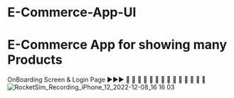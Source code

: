 # E-Commerce-App-UI

# E-Commerce App for showing many Products

OnBoarding Screen & Login Page ▶️▶️▶️ 
🔽 🔽 🔽 🔽 🔽 🔽 🔽 🔽 🔽 🔽 🔽 🔽 🔽 🔽
![RocketSim_Recording_iPhone_12_2022-12-08_16 16 03](https://user-images.githubusercontent.com/57367756/206469305-d27fd8a2-f456-4def-94ac-286f9e8348bf.gif)
